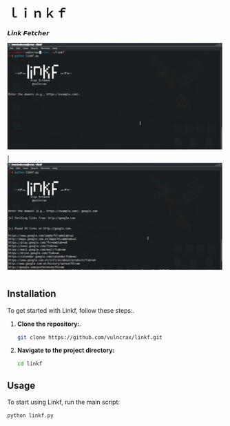 # ｌｉｎｋｆ
 
𝙇𝙞𝙣𝙠 𝙁𝙚𝙩𝙘𝙝𝙚𝙧

![Screenshot (364)](https://github.com/vulncrax/assets/blob/main/linkf1.png) | ![Screenshot (364)](https://github.com/vulncrax/assets/blob/main/linkf2.png)
<br>



## Installation

To get started with Linkf, follow these steps:.

1. **Clone the repository:**.
    ```bash
    git clone https://github.com/vulncrax/linkf.git
    ```

2. **Navigate to the project directory:**
    ```bash
    cd linkf
    ```


## Usage

To start using Linkf, run the main script:
```bash
python linkf.py
